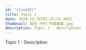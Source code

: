 ```yaml
---
id: "{{uuid}}"
title: Topic 1
date: 2020-12-16T02:25:53.405Z
thumbnail: 指令-予約-作成画面.jpg
description: Topic 1 - descriptoin
---
```

Topic 1 - Description